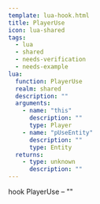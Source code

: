 ```yaml
---
template: lua-hook.html
title: PlayerUse
icon: lua-shared
tags:
  - lua
  - shared
  - needs-verification
  - needs-example
lua:
  function: PlayerUse
  realm: shared
  description: ""
  arguments:
    - name: "this"
      description: ""
      type: Player
    - name: "pUseEntity"
      description: ""
      type: Entity
  returns:
    - type: unknown
      description: ""
---
```


<div class="lua__search__keywords">
hook PlayerUse &#x2013; ""
</div>
